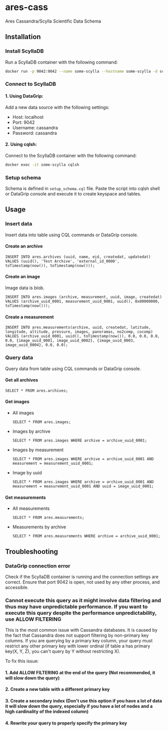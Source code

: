 # ares-cass

Ares Cassandra/Scylla Scientific Data Schema

## Installation

### Install ScyllaDB
Run a ScyllaDB container with the following command:

```bash
docker run -p 9042:9042 --name some-scylla --hostname some-scylla -d scylladb/scylla
```

### Connect to ScyllaDB

#### 1. Using DataGrip:

Add a new data source with the following settings:

- Host: localhost
- Port: 9042
- Username: cassandra
- Password: cassandra

#### 2. Using cqlsh:

Connect to the ScyllaDB container with the following command:

```bash
docker exec -it some-scylla cqlsh
```

### Setup schema

Schema is defined in `setup_schema.cql` file. Paste the script into cqlsh shell or DataGrip console and execute it to create keyspace and tables.

## Usage

### Insert data

Insert data into table using CQL commands or DataGrip console.

#### Create an archive

```cql
INSERT INTO ares.archives (uuid, name, eid, createdat, updatedat) VALUES (uuid(), 'Test Archive', 'external_id_0000', toTimestamp(now()), toTimestamp(now()));
```

#### Create an image

Image data is blob.
```cql
INSERT INTO ares.images (archive, measurement, uuid, image, createdat) VALUES (archive_uuid_0001, measurement_uuid_0001, uuid(), 0x00000000, toTimestamp(now()));
```

#### Create a measurement

```cql
INSERT INTO ares.measurements(archive, uuid, createdat, latitude, longitude, altitude, pressure, images, panoramas, no2comp, cocomp) VALUES (archive_uuid_0001, uuid(), toTimestamp(now()), 0.0, 0.0, 0.0, 0.0, {image_uuid_0001, image_uuid_0002}, {image_uuid_0003, image_uuid_0004}, 0.0, 0.0);
```

### Query data

Query data from table using CQL commands or DataGrip console.

#### Get all archives

```cql
SELECT * FROM ares.archives;
```

#### Get images

- All images
    ```cql
    SELECT * FROM ares.images;
    ```
- Images by archive
    ```cql
    SELECT * FROM ares.images WHERE archive = archive_uuid_0001;
    ```
- Images by measurement
    ```cql
    SELECT * FROM ares.images WHERE archive = archive_uuid_0001 AND measurement = measurement_uuid_0001;
    ```
- Image by uuid
    ```cql
    SELECT * FROM ares.images WHERE archive = archive_uuid_0001 AND measurement = measurement_uuid_0001 AND uuid = image_uuid_0001;
    ```
  
#### Get measurements

- All measurements
    ```cql
    SELECT * FROM ares.measurements;
    ```
- Measurements by archive
    ```cql
    SELECT * FROM ares.measurements WHERE archive = archive_uuid_0001;
    ```

## Troubleshooting

### DataGrip connection error

Check if the ScyllaDB container is running and the connection settings are correct. Ensure that port 9042 is open, not used by any other process, and accessible.

### Cannot execute this query as it might involve data filtering and thus may have unpredictable performance. If you want to execute this query despite the performance unpredictability, use ALLOW FILTERING

This is the most common issue with Cassandra databases. It is caused by the fact that Cassandra does not support filtering by non-primary key columns. If you are querying by a primary key column, your query must restrict any other primary key with lower ordinal (if table a has primary key(X, Y, Z), you can't query by Y without restricting X).

To fix this issue:

#### 1. Add ALLOW FILTERING at the end of the query (Not recommended, it will slow down the query)

#### 2. Create a new table with a different primary key

#### 3. Create a secondary index (Don't use this option if you have a lot of data it will slow down the query, especially if you have a lot of nodes and a high cardinality of the indexed column)

#### 4. Rewrite your query to properly specify the primary key